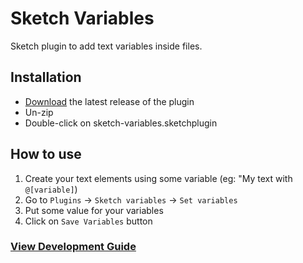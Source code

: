 # Sketch Variables
Sketch plugin to add text variables inside files.

## Installation

- [Download](../../releases/latest/download/sketch-variables.sketchplugin.zip) the latest release of the plugin
- Un-zip
- Double-click on sketch-variables.sketchplugin
## How to use
1. Create your text elements using some variable (eg: "My text with `@[variable]`)
2. Go to `Plugins` -> `Sketch variables` -> `Set variables`
3. Put some value for your variables
4. Click on `Save Variables` button

### [View Development Guide](https://github.com/murilo-campaner/sketch-variables-plugin/blob/master/CONTRIBUTING.MD)